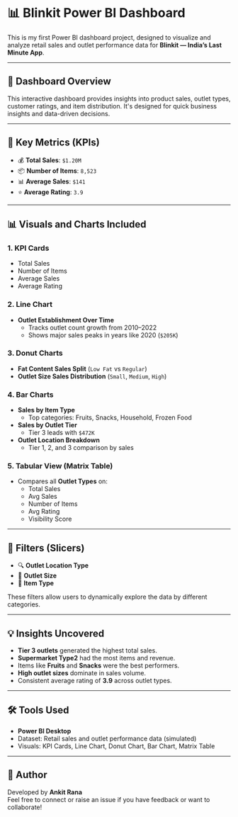 # 📊 Blinkit Power BI Dashboard

This is my first Power BI dashboard project, designed to visualize and analyze retail sales and outlet performance data for **Blinkit — India’s Last Minute App**.

---

## 📝 Dashboard Overview

This interactive dashboard provides insights into product sales, outlet types, customer ratings, and item distribution. It's designed for quick business insights and data-driven decisions.

---

## 📌 Key Metrics (KPIs)

- 💰 **Total Sales**: `$1.20M`
- 📦 **Number of Items**: `8,523`
- 📊 **Average Sales**: `$141`
- ⭐ **Average Rating**: `3.9`

---

## 📊 Visuals and Charts Included

### 1. **KPI Cards**
- Total Sales
- Number of Items
- Average Sales
- Average Rating

### 2. **Line Chart**
- **Outlet Establishment Over Time**
  - Tracks outlet count growth from 2010–2022
  - Shows major sales peaks in years like 2020 (`$205K`)

### 3. **Donut Charts**
- **Fat Content Sales Split** (`Low Fat` vs `Regular`)
- **Outlet Size Sales Distribution** (`Small`, `Medium`, `High`)

### 4. **Bar Charts**
- **Sales by Item Type**
  - Top categories: Fruits, Snacks, Household, Frozen Food
- **Sales by Outlet Tier**
  - Tier 3 leads with `$472K`
- **Outlet Location Breakdown**
  - Tier 1, 2, and 3 comparison by sales

### 5. **Tabular View (Matrix Table)**
- Compares all **Outlet Types** on:
  - Total Sales
  - Avg Sales
  - Number of Items
  - Avg Rating
  - Visibility Score

---

## 🧰 Filters (Slicers)

- 🔍 **Outlet Location Type**
- 🏪 **Outlet Size**
- 🛒 **Item Type**

These filters allow users to dynamically explore the data by different categories.

---

## 💡 Insights Uncovered

- **Tier 3 outlets** generated the highest total sales.
- **Supermarket Type2** had the most items and revenue.
- Items like **Fruits** and **Snacks** were the best performers.
- **High outlet sizes** dominate in sales volume.
- Consistent average rating of **3.9** across outlet types.

---

## 🛠️ Tools Used

- **Power BI Desktop**
- Dataset: Retail sales and outlet performance data (simulated)
- Visuals: KPI Cards, Line Chart, Donut Chart, Bar Chart, Matrix Table


---

## 🙋 Author

Developed by **Ankit Rana**  
Feel free to connect or raise an issue if you have feedback or want to collaborate!


